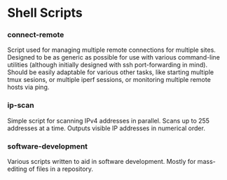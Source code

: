 # Shell Scripts

### connect-remote
Script used for managing multiple remote connections for multiple sites. Designed to be as generic as possible for use with various command-line utilities (although initially designed with ssh port-forwarding in mind). Should be easily adaptable for various other tasks, like starting multiple tmux sesions, or multiple iperf sessions, or monitoring multiple remote hosts via ping.

### ip-scan
Simple script for scanning IPv4 addresses in parallel. Scans up to 255 addresses at a time. Outputs visible IP addresses in numerical order.

### software-development
Various scripts written to aid in software development. Mostly for mass-editing of files in a repository.